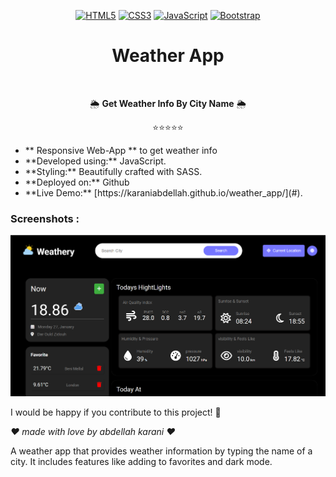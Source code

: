 

<div align="center">
  
[![HTML5](https://img.shields.io/badge/HTML5-E34F26?style=for-the-badge&logo=html5&logoColor=white)](https://developer.mozilla.org/en-US/docs/Web/HTML) 
[![CSS3](https://img.shields.io/badge/CSS3-1572B6?style=for-the-badge&logo=css3&logoColor=white)](https://developer.mozilla.org/en-US/docs/Web/CSS) 
[![JavaScript](https://img.shields.io/badge/JavaScript-F7DF1E?style=for-the-badge&logo=javascript&logoColor=black)](https://developer.mozilla.org/en-US/docs/Web/JavaScript) 
[![Bootstrap](https://img.shields.io/badge/Bootstrap-7952B3?style=for-the-badge&logo=bootstrap&logoColor=white)](https://getbootstrap.com/) 

</div>


<div align="center">

# Weather App 
<br>

🌦️ **Get Weather Info By City Name** 🌦️  

⭐⭐⭐⭐⭐  

</div>


<ul>
  <li>** Responsive Web-App ** to get weather info</li>
   <li>**Developed using:** JavaScript.  </li>
   <li>**Styling:** Beautifully crafted with SASS.</li>
  <li>**Deployed on:** Github  </li>
  <li>**Live Demo:** [https://karaniabdellah.github.io/weather_app/](#).</li>
</ul>

### Screenshots :
<img src="images/weather_app.png">



I would be happy if you contribute to this project! 🙌


*❤️ made with love by abdellah karani ❤️*




A weather app that provides weather information by typing the name of a city. It includes features like adding to favorites and dark mode.



